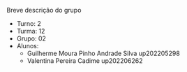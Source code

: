 Breve descrição do grupo

- Turno: 2
- Turma: 12
- Grupo: 02
- Alunos:
  - Guilherme Moura Pinho Andrade Silva up202205298
  - Valentina Pereira Cadime up202206262
